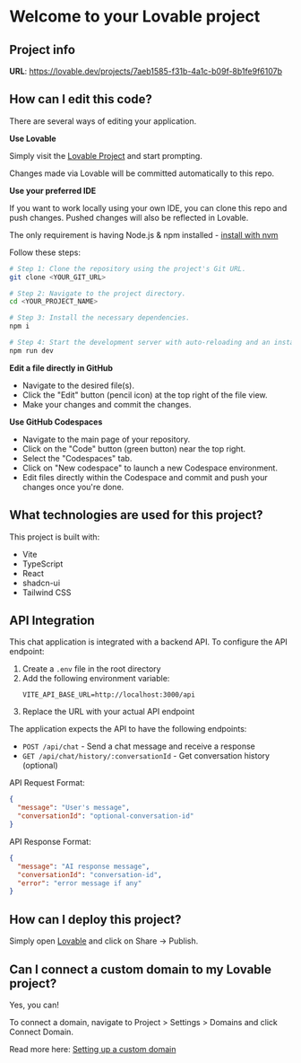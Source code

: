 # Welcome to your Lovable project

## Project info

**URL**: https://lovable.dev/projects/7aeb1585-f31b-4a1c-b09f-8b1fe9f6107b

## How can I edit this code?

There are several ways of editing your application.

**Use Lovable**

Simply visit the [Lovable Project](https://lovable.dev/projects/7aeb1585-f31b-4a1c-b09f-8b1fe9f6107b) and start prompting.

Changes made via Lovable will be committed automatically to this repo.

**Use your preferred IDE**

If you want to work locally using your own IDE, you can clone this repo and push changes. Pushed changes will also be reflected in Lovable.

The only requirement is having Node.js & npm installed - [install with nvm](https://github.com/nvm-sh/nvm#installing-and-updating)

Follow these steps:

```sh
# Step 1: Clone the repository using the project's Git URL.
git clone <YOUR_GIT_URL>

# Step 2: Navigate to the project directory.
cd <YOUR_PROJECT_NAME>

# Step 3: Install the necessary dependencies.
npm i

# Step 4: Start the development server with auto-reloading and an instant preview.
npm run dev
```

**Edit a file directly in GitHub**

- Navigate to the desired file(s).
- Click the "Edit" button (pencil icon) at the top right of the file view.
- Make your changes and commit the changes.

**Use GitHub Codespaces**

- Navigate to the main page of your repository.
- Click on the "Code" button (green button) near the top right.
- Select the "Codespaces" tab.
- Click on "New codespace" to launch a new Codespace environment.
- Edit files directly within the Codespace and commit and push your changes once you're done.

## What technologies are used for this project?

This project is built with:

- Vite
- TypeScript
- React
- shadcn-ui
- Tailwind CSS

## API Integration

This chat application is integrated with a backend API. To configure the API endpoint:

1. Create a `.env` file in the root directory
2. Add the following environment variable:
   ```
   VITE_API_BASE_URL=http://localhost:3000/api
   ```
3. Replace the URL with your actual API endpoint

The application expects the API to have the following endpoints:
- `POST /api/chat` - Send a chat message and receive a response
- `GET /api/chat/history/:conversationId` - Get conversation history (optional)

API Request Format:
```json
{
  "message": "User's message",
  "conversationId": "optional-conversation-id"
}
```

API Response Format:
```json
{
  "message": "AI response message",
  "conversationId": "conversation-id",
  "error": "error message if any"
}
```

## How can I deploy this project?

Simply open [Lovable](https://lovable.dev/projects/7aeb1585-f31b-4a1c-b09f-8b1fe9f6107b) and click on Share -> Publish.

## Can I connect a custom domain to my Lovable project?

Yes, you can!

To connect a domain, navigate to Project > Settings > Domains and click Connect Domain.

Read more here: [Setting up a custom domain](https://docs.lovable.dev/tips-tricks/custom-domain#step-by-step-guide)
